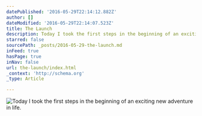 ```yaml
---
datePublished: '2016-05-29T22:14:12.882Z'
author: []
dateModified: '2016-05-29T22:14:07.523Z'
title: The Launch
description: Today I took the first steps in the beginning of an exciting new adventure in life.
starred: false
sourcePath: _posts/2016-05-29-the-launch.md
inFeed: true
hasPage: true
inNav: false
url: the-launch/index.html
_context: 'http://schema.org'
_type: Article

---
```

![Today I took the first steps in the beginning of an exciting new adventure in life.](https://the-grid-user-content.s3-us-west-2.amazonaws.com/6ec27042-74a6-4452-95d7-9a05bb00b246.jpg)